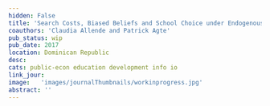 ```yaml
---
hidden: False
title: 'Search Costs, Biased Beliefs and School Choice under Endogenously Limited Information'
coauthors: 'Claudia Allende and Patrick Agte'
pub_status: wip
pub_date: 2017
location: Dominican Republic
desc:
cats: public-econ education development info io
link_jour:
image:   'images/journalThumbnails/workinprogress.jpg'
abstract: ''
---
```

